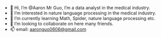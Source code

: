 - 👋 Hi, I’m @Aaron Mr Guo,  I’m a data analyst in the medical industry.
- 👀 I’m interested in nature language processing in the medical industry.
- 🌱 I’m currently learning Math, Spider, nature language processing etc.
- 💞️ I’m looking to collaborate on here many friends.
- 📫 email: aaronguo0606@gmail.com

<!---
AaronMrGuo/AaronMrGuo is a ✨ special ✨ repository because its `README.md` (this file) appears on your GitHub profile.
You can click the Preview link to take a look at your changes.
--->
